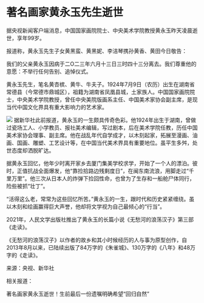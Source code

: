 

# 著名画家黄永玉先生逝世

据央视新闻客户端消息，中国国家画院院士、中央美术学院教授黄永玉昨天凌晨逝世，享年99岁。

报道称，黄永玉先生子女黄黑蛮、黄黑妮、李洁琴携孙黄香、黄田今日敬告：

我们的父亲黄永玉因病于二O二三年六月十三日三时四十三分离去。我们尊重他的意愿：不举行任何告别、追悼仪式。

黄永玉先生，笔名黄杏槟、黄牛、牛夫子。1924年7月9日（农历）出生在湖南省常德县（今常德市鼎城区），祖籍为湖南省凤凰县城，土家族人。中国国家画院院士，中央美术学院教授，曾任中央美院版画系主任、中国美术家协会副主席，是现当代中国文化界具有重大影响力的艺术家。

![](https://inews.gtimg.com/om_bt/O0Fsv2XA7D5pulv7Q4v2u3Gc5vu_K1-d3XFh563YnF5BsAA/1000)
据新华社此前报道，黄永玉的一生颇具传奇色彩。他1924年出生于湖南，曾做过瓷场工人、小学教员、报社美术编辑，写过剧本，后在美术学院任教，历任中国美术家协会理事、副主席。他在战乱年代自学成才，以木刻起家，拓展至漫画、油画、国画、雕塑、工艺设计等，在中国当代美术界具有重要地位。虽平生多舛，处世态度却洒脱旷达。

据黄永玉回忆，他年少时离开家乡去厦门集美学校求学，开始了一个人的漂泊。彼时，正值抗战全面爆发，他“靠捡拾路边残剩度日”，在闽东南流浪，用脚走过“千里万里”。他三次从日本人的炸弹下捡回性命，也曾为了生存和一船舱尸体同行，险些被抓“壮丁”。

“活得这么老，常常为这些回忆所苦。”黄永玉的一生，跟时代和历史紧紧缠绕。虽以木刻和绘画赢得巨大声誉，他却将文学视为自己最倾心的“行当”。

2021年，人民文学出版社推出了黄永玉的长篇小说《无愁河的浪荡汉子》第三部《走读》。

《无愁河的浪荡汉子》以作者的故乡和其小时候经历的人与事为原型创作，自2013年8月以来，已陆续出版了84万字的《朱雀城》、130万字的《八年》和48万字的《走读》。

来源：央视、新华社

相关报道：

著名画家黄永玉逝世！生前最后一份遗嘱明确希望“回归自然”

